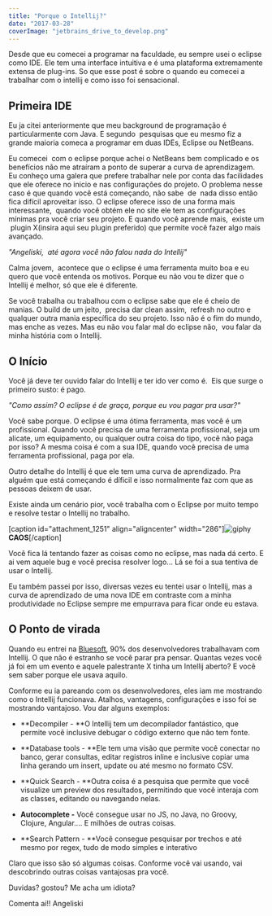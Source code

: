 ```yaml
---
title: "Porque o Intellij?"
date: "2017-03-28"
coverImage: "jetbrains_drive_to_develop.png"
---
```


Desde que eu comecei a programar na faculdade, eu sempre usei o eclipse como IDE. Ele tem uma interface intuitiva e é uma plataforma extremamente extensa de plug-ins. So que esse post é sobre o quando eu comecei a trabalhar com o intellij e como isso foi sensacional.

## Primeira IDE

Eu ja citei anteriormente que meu background de programação é particularmente com Java. E segundo  pesquisas que eu mesmo fiz a grande maioria comeca a programar em duas IDEs, Eclipse ou NetBeans.

Eu comecei  com o eclipse porque achei o NetBeans bem complicado e os benefícios não me atraíram a ponto de superar a curva de aprendizagem. Eu conheço uma galera que prefere trabalhar nele por conta das facilidades que ele oferece no inicio e nas configurações do projeto. O problema nesse caso é que quando você está começando, não sabe  de  nada disso então fica difícil aproveitar isso. O eclipse oferece isso de una forma mais interessante,  quando você obtém ele no site ele tem as configurações mínimas pra você criar seu projeto. E quando você aprende mais,  existe um  plugin X(insira aqui seu plugin preferido) que permite você fazer algo mais avançado.

_"Angeliski,  até agora você não falou nada do Intellij"_

Calma jovem,  acontece que o eclipse é uma ferramenta muito boa e eu quero que você entenda os motivos. Porque eu não vou te dizer que o Intellij é melhor, só que ele é diferente.

Se você trabalha ou trabalhou com o eclipse sabe que ele é cheio de manias. O build de um jeito,  precisa dar clean assim,  refresh no outro e qualquer outra mania específica do seu projeto. Isso não é o fim do mundo, mas enche as vezes. Mas eu não vou falar mal do eclipse não,  vou falar da minha história com o Intellij.

## O Início

Você já deve ter ouvido falar do Intellij e ter ido ver como é.  Eis que surge o primeiro susto: é pago.

_"Como assim? O eclipse é de graça, porque eu vou pagar pra usar?"_

Você sabe porque. O eclipse é uma ótima ferramenta, mas você é um profissional. Quando você precisa de uma ferramenta profissional, seja um alicate, um equipamento, ou qualquer outra coisa do tipo, você não paga por isso? A mesma coisa é com a sua IDE, quando você precisa de uma ferramenta profissional, paga por ela.

Outro detalhe do Intellij é que ele tem uma curva de aprendizado. Pra alguém que está começando é díficil e isso normalmente faz com que as pessoas deixem de usar.

Existe ainda um cenário pior, você trabalha com o Eclipse por muito tempo e resolve testar o Intellij no trabalho.

\[caption id="attachment\_1251" align="aligncenter" width="286"\]![giphy](https://algoritmosdescomplicados.files.wordpress.com/2016/12/giphy.gif) **CAOS**\[/caption\]

Você fica lá tentando fazer as coisas como no eclipse, mas nada dá certo. E ai vem aquele bug e você precisa resolver logo... Lá se foi a sua tentiva de usar o Intellij.

Eu também passei por isso, diversas vezes eu tentei usar o Intellij, mas a curva de aprendizado de uma nova IDE em contraste com a minha produtividade no Eclipse sempre me empurrava para ficar onde eu estava.

## O Ponto de virada

Quando eu entrei na [Bluesoft](https://bluesoft.com.br/), 90% dos desenvolvedores trabalhavam com Intellij. O que não é estranho se você parar pra pensar. Quantas vezes você já foi em um evento e aquele palestrante X tinha um Intellij aberto? E você sem saber porque ele usava aquilo.

Conforme eu ia pareando com os desenvolvedores, eles iam me mostrando como o Intellij funcionava. Atalhos, vantagens, configurações e isso foi se mostrando vantajoso. Vou dar alguns exemplos:

- **Decompiler - **O Intellij tem um decompilador fantástico, que permite você inclusive debugar o código externo que não tem fonte.
- **Database tools - **Ele tem uma visão que permite você conectar no banco, gerar consultas, editar registros inline e inclusive copiar uma linha gerando um insert, update ou até mesmo no formato CSV.
    
- **Quick Search - **Outra coisa é a pesquisa que permite que você visualize um preview dos resultados, permitindo que você interaja com as classes, editando ou navegando nelas.
- **Autocomplete -** Você consegue usar no JS, no Java, no Groovy, Clojure, Angular.... E milhões de outras coisas.
- **Search Pattern - **Você consegue pesquisar por trechos e até mesmo por regex, tudo de modo simples e interativo

Claro que isso são só algumas coisas. Conforme você vai usando, vai descobrindo outras coisas vantajosas pra você.

Duvidas? gostou? Me acha um idiota?

Comenta ai!! Angeliski

